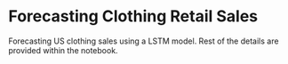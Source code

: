 # Forecasting Clothing Retail Sales
Forecasting US clothing sales using a LSTM model. Rest of the details are provided within the notebook.

